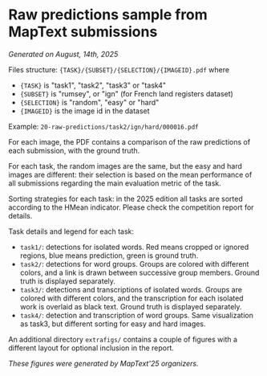 # Raw predictions sample from MapText submissions

*Generated on August, 14th, 2025*

Files structure: `{TASK}/{SUBSET}/{SELECTION}/{IMAGEID}.pdf` where

- `{TASK}` is "task1", "task2", "task3" or "task4"
- `{SUBSET}` is "rumsey", or "ign" (for French land registers dataset)
- `{SELECTION}` is "random", "easy" or "hard"
- `{IMAGEID}` is the image id in the dataset

Example: `20-raw-predictions/task2/ign/hard/000016.pdf`

For each image, the PDF contains a comparison of the raw predictions of each submission, with the ground truth.

For each task, the random images are the same, but the easy and hard images are different: their selection is based on the mean performance of all submissions regarding the main evaluation metric of the task.


Sorting strategies for each task: in the 2025 edition all tasks are sorted according to the HMean indicator. Please check the competition report for details.


Task details and legend for each task:

- `task1/`: detections for isolated words. Red means cropped or ignored regions, blue means prediction, green is ground truth.
- `task2/`: detections for word groups. Groups are colored with different colors, and a link is drawn between successive group members. Ground truth is displayed separately.
- `task3/`: detections and transcriptions of isolated words. Groups are colored with different colors, and the transcription for each isolated work is overlaid as black text. Ground truth is displayed separately.
- `task4/`: detection and transcription of word groups. Same visualization as task3, but different sorting for easy and hard images.


An additional directory `extrafigs/` contains a couple of figures with a different layout for optional inclusion in the report.


*These figures were generated by MapText'25 organizers.*
